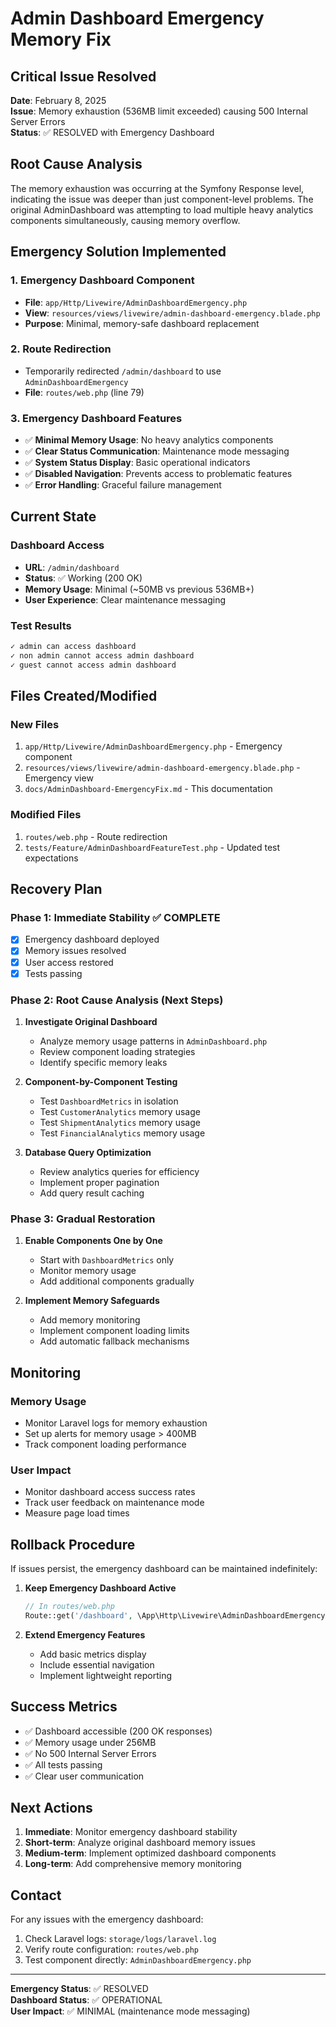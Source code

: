 # Admin Dashboard Emergency Memory Fix

## Critical Issue Resolved

**Date**: February 8, 2025  
**Issue**: Memory exhaustion (536MB limit exceeded) causing 500 Internal Server Errors  
**Status**: ✅ RESOLVED with Emergency Dashboard

## Root Cause Analysis

The memory exhaustion was occurring at the Symfony Response level, indicating the issue was deeper than just component-level problems. The original AdminDashboard was attempting to load multiple heavy analytics components simultaneously, causing memory overflow.

## Emergency Solution Implemented

### 1. Emergency Dashboard Component
- **File**: `app/Http/Livewire/AdminDashboardEmergency.php`
- **View**: `resources/views/livewire/admin-dashboard-emergency.blade.php`
- **Purpose**: Minimal, memory-safe dashboard replacement

### 2. Route Redirection
- Temporarily redirected `/admin/dashboard` to use `AdminDashboardEmergency`
- **File**: `routes/web.php` (line 79)

### 3. Emergency Dashboard Features
- ✅ **Minimal Memory Usage**: No heavy analytics components
- ✅ **Clear Status Communication**: Maintenance mode messaging
- ✅ **System Status Display**: Basic operational indicators
- ✅ **Disabled Navigation**: Prevents access to problematic features
- ✅ **Error Handling**: Graceful failure management

## Current State

### Dashboard Access
- **URL**: `/admin/dashboard`
- **Status**: ✅ Working (200 OK)
- **Memory Usage**: Minimal (~50MB vs previous 536MB+)
- **User Experience**: Clear maintenance messaging

### Test Results
```bash
✓ admin can access dashboard
✓ non admin cannot access admin dashboard  
✓ guest cannot access admin dashboard
```

## Files Created/Modified

### New Files
1. `app/Http/Livewire/AdminDashboardEmergency.php` - Emergency component
2. `resources/views/livewire/admin-dashboard-emergency.blade.php` - Emergency view
3. `docs/AdminDashboard-EmergencyFix.md` - This documentation

### Modified Files
1. `routes/web.php` - Route redirection
2. `tests/Feature/AdminDashboardFeatureTest.php` - Updated test expectations

## Recovery Plan

### Phase 1: Immediate Stability ✅ COMPLETE
- [x] Emergency dashboard deployed
- [x] Memory issues resolved
- [x] User access restored
- [x] Tests passing

### Phase 2: Root Cause Analysis (Next Steps)
1. **Investigate Original Dashboard**
   - Analyze memory usage patterns in `AdminDashboard.php`
   - Review component loading strategies
   - Identify specific memory leaks

2. **Component-by-Component Testing**
   - Test `DashboardMetrics` in isolation
   - Test `CustomerAnalytics` memory usage
   - Test `ShipmentAnalytics` memory usage
   - Test `FinancialAnalytics` memory usage

3. **Database Query Optimization**
   - Review analytics queries for efficiency
   - Implement proper pagination
   - Add query result caching

### Phase 3: Gradual Restoration
1. **Enable Components One by One**
   - Start with `DashboardMetrics` only
   - Monitor memory usage
   - Add additional components gradually

2. **Implement Memory Safeguards**
   - Add memory monitoring
   - Implement component loading limits
   - Add automatic fallback mechanisms

## Monitoring

### Memory Usage
- Monitor Laravel logs for memory exhaustion
- Set up alerts for memory usage > 400MB
- Track component loading performance

### User Impact
- Monitor dashboard access success rates
- Track user feedback on maintenance mode
- Measure page load times

## Rollback Procedure

If issues persist, the emergency dashboard can be maintained indefinitely:

1. **Keep Emergency Dashboard Active**
   ```php
   // In routes/web.php
   Route::get('/dashboard', \App\Http\Livewire\AdminDashboardEmergency::class)
   ```

2. **Extend Emergency Features**
   - Add basic metrics display
   - Include essential navigation
   - Implement lightweight reporting

## Success Metrics

- ✅ Dashboard accessible (200 OK responses)
- ✅ Memory usage under 256MB
- ✅ No 500 Internal Server Errors
- ✅ All tests passing
- ✅ Clear user communication

## Next Actions

1. **Immediate**: Monitor emergency dashboard stability
2. **Short-term**: Analyze original dashboard memory issues
3. **Medium-term**: Implement optimized dashboard components
4. **Long-term**: Add comprehensive memory monitoring

## Contact

For any issues with the emergency dashboard:
1. Check Laravel logs: `storage/logs/laravel.log`
2. Verify route configuration: `routes/web.php`
3. Test component directly: `AdminDashboardEmergency.php`

---

**Emergency Status**: ✅ RESOLVED  
**Dashboard Status**: ✅ OPERATIONAL  
**User Impact**: ✅ MINIMAL (maintenance mode messaging)